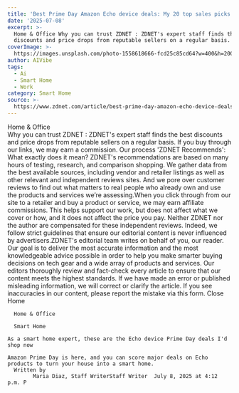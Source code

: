 ```yaml
---
title: 'Best Prime Day Amazon Echo device deals: My 20 top sales picks right now'
date: '2025-07-08'
excerpt: >-
  Home & Office Why you can trust ZDNET : ZDNET's expert staff finds the best
  discounts and price drops from reputable sellers on a regular basis. If yo...
coverImage: >-
  https://images.unsplash.com/photo-1558618666-fcd25c85cd64?w=400&h=200&fit=crop&auto=format
author: AIVibe
tags:
  - Ai
  - Smart Home
  - Work
category: Smart Home
source: >-
  https://www.zdnet.com/article/best-prime-day-amazon-echo-device-deals-2025-07-08/
---
```

Home & Office     
    Why you can trust ZDNET
  : ZDNET's expert staff finds the best discounts and price drops from reputable sellers on a regular basis. If you buy through our links, we may earn a commission. Our process    'ZDNET Recommends': What exactly does it mean? ZDNET's recommendations are based on many hours of testing, research, and comparison shopping. We gather data from the best available sources, including vendor and retailer listings as well as other relevant and independent reviews sites. And we pore over customer reviews to find out what matters to real people who already own and use the products and services we’re assessing.When you click through from our site to a retailer and buy a product or service, we may earn affiliate commissions. This helps support our work, but does not affect what we cover or how, and it does not affect the price you pay. Neither ZDNET nor the author are compensated for these independent reviews.  Indeed, we follow strict guidelines that ensure our editorial content is never influenced by advertisers.ZDNET's editorial team writes on behalf of you, our reader. Our goal is to deliver the most accurate information and the most knowledgeable advice possible in order to help you make smarter buying decisions on tech gear and a wide array of products and services. Our editors  thoroughly review and fact-check every article to ensure that our content meets the highest standards. If we have made an error or published misleading information, we will correct or clarify the article. If you see inaccuracies in our content, please report the mistake via this form. Close   
      Home
    
      Home & Office
    
      Smart Home
       
    As a smart home expert, these are the Echo device Prime Day deals I'd shop now
     
    Amazon Prime Day is here, and you can score major deals on Echo products to turn your house into a smart home.
      Written by 
            Maria Diaz, Staff WriterStaff Writer  July 8, 2025 at 4:12 p.m. P
